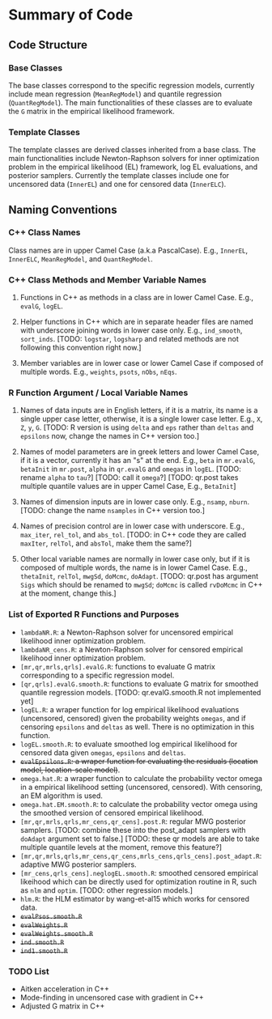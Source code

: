 # Summary of Code

## Code Structure

### Base Classes

The base classes correspond to the specific regression models, currently include mean regression (`MeanRegModel`) and quantile regression (`QuantRegModel`). The main functionalities of these classes are to evaluate the `G` matrix in the empirical likelihood framework.

### Template Classes

The template classes are derived classes inherited from a base class. The main functionalities include Newton-Raphson solvers for inner optimization problem in the empirical likelihood (EL) framework, log EL evaluations, and posterior samplers. Currently the template classes include one for uncensored data (`InnerEL`) and one for censored data (`InnerELC`).

## Naming Conventions

### C++ Class Names

Class names are in upper Camel Case (a.k.a PascalCase). E.g., `InnerEL`, `InnerELC`, `MeanRegModel`, and `QuantRegModel`.

### C++ Class Methods and Member Variable Names

1. Functions in C++ as methods in a class are in lower Camel Case. E.g., `evalG`, `logEL`.

2. Helper functions in C++ which are in separate header files are named with underscore joining words in lower case only. E.g., `ind_smooth`, `sort_inds`. [TODO: `logstar`, `logsharp` and related methods are not following this convention right now.]

3. Member variables are in lower case or lower Camel Case if composed of multiple words. E.g., `weights`, `psots`, `nObs`, `nEqs`.

### R Function Argument / Local Variable Names

1. Names of data inputs are in English letters, if it is a matrix, its name is a single upper case letter, otherwise, it is a single lower case letter. E.g., `X`, `Z`, `y`, `G`. [TODO: R version is using `delta` and `eps` rather than `deltas` and `epsilons` now, change the names in C++ version too.]

2. Names of model parameters are in greek letters and lower Camel Case, if it is a vector, currently it has an "s" at the end. E.g., `beta` in `mr.evalG`, `betaInit` in `mr.post`, `alpha` in `qr.evalG` and `omegas` in `logEL`. [TODO: rename `alpha` to `tau`?] [TODO: call it `omega`?] [TODO: qr.post takes multiple quantile values are in upper Camel Case, E.g., `BetaInit`]

3. Names of dimension inputs are in lower case only. E.g., `nsamp`, `nburn`. [TODO: change the name `nsamples` in C++ version too.]

4. Names of precision control are in lower case with underscore. E.g., `max_iter`, `rel_tol`, and `abs_tol`. [TODO: in C++ code they are called `maxIter`, `relTol`, and `absTol`, make them the same?]

5. Other local variable names are normally in lower case only, but if it is composed of multiple words, the name is in lower Camel Case. E.g., `thetaInit`, `relTol`, `mwgSd`, `doMcmc`, `doAdapt`. [TODO: qr.post has argument `Sigs` which should be renamed to `mwgSd`; `doMcmc` is called `rvDoMcmc` in C++ at the moment, change this.]

### List of Exported R Functions and Purposes

* `lambdaNR.R`: a Newton-Raphson solver for uncensored empirical likelihood inner optimization problem.
* `lambdaNR_cens.R`: a Newton-Raphson solver for censored empirical likelihood inner optimization problem.
* `[mr,qr,mrls,qrls].evalG.R`: functions to evaluate G matrix corresponding to a specific regression model.
* `[qr,qrls].evalG.smooth.R`: functions to evaluate G matrix for smoothed quantile regression models. [TODO: qr.evalG.smooth.R not implemented yet]
* `logEL.R`: a wraper function for log empirical likelihood evaluations (uncensored, censored) given the probability weights `omegas`, and if censoring `epsilons` and `deltas` as well. There is no optimization in this function.
* `logEL.smooth.R`: to evaluate smoothed log empirical likelihood for censored data given `omegas`, `epsilons` and `deltas`.
* ~~`evalEpsilons.R`: a wraper function for evaluating the residuals (location model, location-scale model)~~.
* `omega.hat.R`: a wraper function to calculate the probability vector omega in a empirical likelihood setting (uncensored, censored). With censoring, an EM algorithm is used.
* `omega.hat.EM.smooth.R`: to calculate the probability vector omega using the smoothed version of censored empirical likelihood.
* `[mr,qr,mrls,qrls,mr_cens,qr_cens].post.R`: regular MWG posterior samplers. [TODO: combine these into the post_adapt samplers with `doAdapt` argument set to false.] [TODO: these qr models are able to take multiple quantile levels at the moment, remove this feature?]
* `[mr,qr,mrls,qrls,mr_cens,qr_cens,mrls_cens,qrls_cens].post_adapt.R`: adaptive MWG posterior samplers.
* `[mr_cens,qrls_cens].neglogEL.smooth.R`: smoothed censored empirical likeihood which can be directly used for optimization routine in R, such as `nlm` and `optim`. [TODO: other regression models.]
* `hlm.R`: the HLM estimator by wang-et-al15 which works for censored data.
* ~~`evalPsos.smooth.R`~~
* ~~`evalWeights.R`~~
* ~~`evalWeights.smooth.R`~~
* ~~`ind.smooth.R`~~
* ~~`ind1.smooth.R`~~

### TODO List
* Aitken acceleration in C++
* Mode-finding in uncensored case with gradient in C++
* Adjusted G matrix in C++
